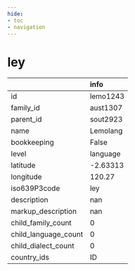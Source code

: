```yaml
---
hide:
- toc
- navigation
---
```

# ley
|                      | info     |
|:---------------------|:---------|
| id                   | lemo1243 |
| family_id            | aust1307 |
| parent_id            | sout2923 |
| name                 | Lemolang |
| bookkeeping          | False    |
| level                | language |
| latitude             | -2.63313 |
| longitude            | 120.27   |
| iso639P3code         | ley      |
| description          | nan      |
| markup_description   | nan      |
| child_family_count   | 0        |
| child_language_count | 0        |
| child_dialect_count  | 0        |
| country_ids          | ID       |